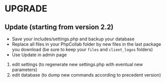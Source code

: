 # UPGRADE

## Update (starting from version 2.2)
- Save your includes/settings.php and backup your database
- Replace all files in your PhpCollab folder by new files in the last package you download (be sure to keep your `files` and `client_logos` folders)
- Use Update in admin page
1. edit settings (to regenerate new settings.php with eventual new parameters)
2. edit database (to dump new commands according to precedent version)

